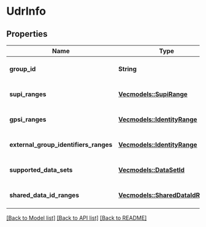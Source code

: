 # UdrInfo

## Properties
Name | Type | Description | Notes
------------ | ------------- | ------------- | -------------
**group_id** | **String** | Identifier of a group of NFs. | [optional] [default to None]
**supi_ranges** | [**Vec<models::SupiRange>**](SupiRange.md) |  | [optional] [default to None]
**gpsi_ranges** | [**Vec<models::IdentityRange>**](IdentityRange.md) |  | [optional] [default to None]
**external_group_identifiers_ranges** | [**Vec<models::IdentityRange>**](IdentityRange.md) |  | [optional] [default to None]
**supported_data_sets** | [**Vec<models::DataSetId>**](DataSetId.md) |  | [optional] [default to None]
**shared_data_id_ranges** | [**Vec<models::SharedDataIdRange>**](SharedDataIdRange.md) |  | [optional] [default to None]

[[Back to Model list]](../README.md#documentation-for-models) [[Back to API list]](../README.md#documentation-for-api-endpoints) [[Back to README]](../README.md)


